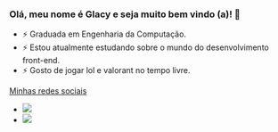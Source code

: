 ### Olá, meu nome é Glacy e seja muito bem vindo (a)! 👋

- ⚡ Graduada em Engenharia da Computação.
- ⚡ Estou atualmente estudando sobre o mundo do desenvolvimento front-end.
- ⚡ Gosto de jogar lol e valorant no tempo livre.

<div>
  <a href="https://github.com/glacykm11">
</div>
  
Minhas redes sociais
- [<img src="https://img.shields.io/badge/linkedin-%230077B5.svg?&style=for-the-badge&logo=linkedin&logoColor=white" />](https://www.linkedin.com/in/glacygomes/) 
- [<img src = "https://img.shields.io/badge/instagram-%23E4405F.svg?&style=for-the-badge&logo=instagram&logoColor=white">](https://www.instagram.com/glacygomes/)

 
